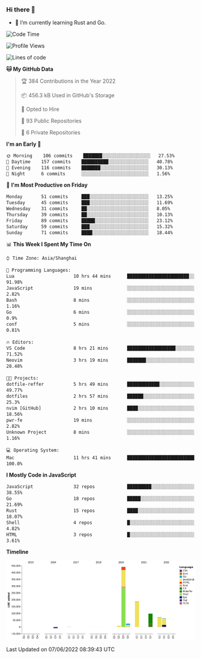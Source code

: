 ### Hi there 👋

- 🌱 I’m currently learning Rust and Go.

<!--START_SECTION:waka-->
![Code Time](http://img.shields.io/badge/Code%20Time-401%20hrs%2053%20mins-blue)

![Profile Views](http://img.shields.io/badge/Profile%20Views-1-blue)

![Lines of code](https://img.shields.io/badge/From%20Hello%20World%20I%27ve%20Written-893%20Thousand%20lines%20of%20code-blue)

**🐱 My GitHub Data** 

> 🏆 384 Contributions in the Year 2022
 > 
> 📦 456.3 kB Used in GitHub's Storage 
 > 
> 💼 Opted to Hire
 > 
> 📜 93 Public Repositories 
 > 
> 🔑 6 Private Repositories  
 > 
**I'm an Early 🐤** 

```text
🌞 Morning    106 commits    ███████░░░░░░░░░░░░░░░░░░   27.53% 
🌆 Daytime    157 commits    ██████████░░░░░░░░░░░░░░░   40.78% 
🌃 Evening    116 commits    ███████░░░░░░░░░░░░░░░░░░   30.13% 
🌙 Night      6 commits      ░░░░░░░░░░░░░░░░░░░░░░░░░   1.56%

```
📅 **I'm Most Productive on Friday** 

```text
Monday       51 commits     ███░░░░░░░░░░░░░░░░░░░░░░   13.25% 
Tuesday      45 commits     ███░░░░░░░░░░░░░░░░░░░░░░   11.69% 
Wednesday    31 commits     ██░░░░░░░░░░░░░░░░░░░░░░░   8.05% 
Thursday     39 commits     ██░░░░░░░░░░░░░░░░░░░░░░░   10.13% 
Friday       89 commits     █████░░░░░░░░░░░░░░░░░░░░   23.12% 
Saturday     59 commits     ███░░░░░░░░░░░░░░░░░░░░░░   15.32% 
Sunday       71 commits     ████░░░░░░░░░░░░░░░░░░░░░   18.44%

```


📊 **This Week I Spent My Time On** 

```text
⌚︎ Time Zone: Asia/Shanghai

💬 Programming Languages: 
Lua                      10 hrs 44 mins      ███████████████████████░░   91.98% 
JavaScript               19 mins             ░░░░░░░░░░░░░░░░░░░░░░░░░   2.82% 
Bash                     8 mins              ░░░░░░░░░░░░░░░░░░░░░░░░░   1.16% 
Go                       6 mins              ░░░░░░░░░░░░░░░░░░░░░░░░░   0.9% 
conf                     5 mins              ░░░░░░░░░░░░░░░░░░░░░░░░░   0.81%

🔥 Editors: 
VS Code                  8 hrs 21 mins       ██████████████████░░░░░░░   71.52% 
Neovim                   3 hrs 19 mins       ███████░░░░░░░░░░░░░░░░░░   28.48%

🐱‍💻 Projects: 
dotfile-reffer           5 hrs 49 mins       ████████████░░░░░░░░░░░░░   49.77% 
dotfiles                 2 hrs 57 mins       ██████░░░░░░░░░░░░░░░░░░░   25.3% 
nvim [GitHub]            2 hrs 10 mins       ████░░░░░░░░░░░░░░░░░░░░░   18.56% 
pwr-fe                   19 mins             ░░░░░░░░░░░░░░░░░░░░░░░░░   2.82% 
Unknown Project          8 mins              ░░░░░░░░░░░░░░░░░░░░░░░░░   1.16%

💻 Operating System: 
Mac                      11 hrs 41 mins      █████████████████████████   100.0%

```

**I Mostly Code in JavaScript** 

```text
JavaScript               32 repos            █████████░░░░░░░░░░░░░░░░   38.55% 
Go                       18 repos            █████░░░░░░░░░░░░░░░░░░░░   21.69% 
Rust                     15 repos            ████░░░░░░░░░░░░░░░░░░░░░   18.07% 
Shell                    4 repos             █░░░░░░░░░░░░░░░░░░░░░░░░   4.82% 
HTML                     3 repos             █░░░░░░░░░░░░░░░░░░░░░░░░   3.61%

```


**Timeline**

![Chart not found](https://raw.githubusercontent.com/elton/elton/main/charts/bar_graph.png) 


 Last Updated on 07/06/2022 08:39:43 UTC
<!--END_SECTION:waka-->

<!--
**elton/elton** is a ✨ _special_ ✨ repository because its `README.md` (this file) appears on your GitHub profile.

Here are some ideas to get you started:

- 🔭 I’m currently working on ...
- 🌱 I’m currently learning ...
- 👯 I’m looking to collaborate on ...
- 🤔 I’m looking for help with ...
- 💬 Ask me about ...
- 📫 How to reach me: ...
- 😄 Pronouns: ...
- ⚡ Fun fact: ...
-->

